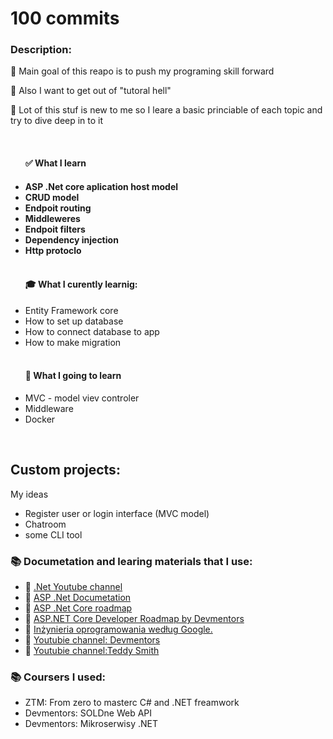 <h1>100 commits</h1>
<h3>Description:</h3>
<p>🔵 Main goal of this reapo is to push my programing skill forward</p>
<p>🔵 Also I want to get out of "tutoral hell"</p>
<P>🔵 Lot of this stuf is new to me so I leare a basic princiable of each topic and try to dive deep in to it</P>
<p></p>
<br>
<ul>
  <h4>✅ What I learn <h4>
  <li>ASP .Net core aplication host model</li>
  <li>CRUD model</li>
  <li>Endpoit routing</li>
  <li>Middleweres</li>
  <li>Endpoit filters</li>
  <li>Dependency injection</li>
  <li>Http protoclo</li>
  </br>
  <h4>🎓 What I curently learnig:</h4>
  <li>Entity Framework core</li>
  <li>How to set up database</li>
  <li>How to connect database to app</li>
  <li>How to make migration</li>
  </br>
  <h4>🧐 What I going to learn</h4>
  <li> MVC - model viev controler</li>
  <li>Middleware </li>
  <li>Docker</li>  
</ul>
</br>
<h2>Custom projects:</h2>
<p>My ideas</p>
<ul>
  <li>Register user or login interface (MVC model)</li>
  <li>Chatroom</li>
  <li>some CLI tool</li>
</ul>
<h3>📚 Documetation and learing materials that I use:</h3>
<ul>
  <li>📗 <a href="https://www.youtube.com/@dotnet/playlists">.Net Youtube channel</a></li>
  <li>📗 <a href="https://learn.microsoft.com/en-us/aspnet/core/?view=aspnetcore-6.0">ASP .Net Documetation</a></li>
  <li>📗 <a href="https://roadmap.sh/aspnet-core">ASP .Net Core roadmap</a></li>
  <li>📗 <a href="https://github.com/devmentors/aspnetcore-developer-roadmap">ASP.NET Core Developer Roadmap by Devmentors</a></li>
  <li>📗 <a href="https://helion.pl/ksiazki/inzynieria-oprogramowania-wedlug-google-czego-warto-sie-nauczyc-o-tworzeniu-oprogramowania-titus-winters-tom-manshreck-hyrum-wright,iogoog.htm#format/d">Inżynieria oprogramowania według Google.</a></li>
  <li>📗 <a href="https://www.youtube.com/@DevMentorsPL/featured">Youtubie channel: Devmentors</a></li>
  <li>📗 <a href="https://www.youtube.com/@TeddySmithDev/featured">Youtubie channel:Teddy Smith</a></li>
</ul>
<h3>📚 Coursers I used:</h3>
<ul>
  <li>ZTM: From zero to masterc C# and .NET freamwork</li>
  <li>Devmentors: SOLDne Web API</li>
  <li>Devmentors: Mikroserwisy .NET</li>
</ul>
